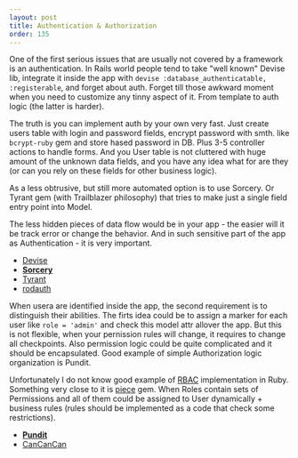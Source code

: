 ```yaml
---
layout: post
title: Authentication & Authorization
order: 135
---
```


One of the first serious issues that are usually not covered by a framework is an authentication. In Rails world people tend to take "well known" Devise lib, integrate it inside the app with `devise :database_authenticatable, :registerable`, and forget about auth. Forget till those awkward moment when you need to customize any tinny aspect of it. From template to auth logic (the latter is harder).

The truth is you can implement auth by your own very fast. Just create users table with login and password fields, encrypt password with smth. like `bcrypt-ruby` gem and store hased password in DB. Plus 3-5 controller actions to handle forms. And you User table is not cluttered with huge amount of the unknown data fields, and you have any idea what for are they (or can you rely on these fields for other business logic).

As a less obtrusive, but still more automated option is to use Sorcery. Or Tyrant gem (with Trailblazer philosophy) that tries to make just a single field entry point into Model.

The less hidden pieces of data flow would be in your app - the easier will it be track error or change the behavior. And in such sensitive part of the app as Authentication - it is very important.

* [Devise](https://github.com/plataformatec/devise)
* [**Sorcery**](https://github.com/NoamB/sorcery)
* [Tyrant](https://github.com/apotonick/tyrant)
* [rodauth](http://rodauth.jeremyevans.net)

When usera are identified inside the app, the second requirement is to distinguish their abilities. The firts idea could be to assign a marker for each user like `role = 'admin'` and check this model attr allover the app. But this is not flexible, when your pernission rules will change, it requires to change all checkpoints. Also permission logic could be quite complicated and it should be encapsulated. Good example of simple Authorization logic organization is Pundit.

Unfortunately I do not know good example of [RBAC](https://en.wikipedia.org/wiki/Role-based_access_control) implementation in Ruby. Something very close to it is [piece](https://github.com/ThoughtWorksStudios/piece) gem. When Roles contain sets of Permissions and all of them could be assigned to User dynamically + business rules (rules should be implemented as a code that check some restrictions).
 
* [**Pundit**](https://github.com/elabs/pundit)
* [CanCanCan](https://github.com/CanCanCommunity/cancancan)
